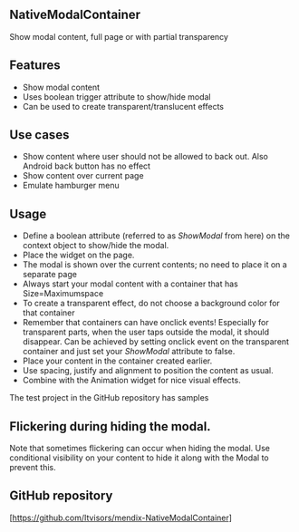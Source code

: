 ## NativeModalContainer
Show modal content, full page or with partial transparency 

## Features
- Show modal content
- Uses boolean trigger attribute to show/hide modal
- Can be used to create transparent/translucent effects

## Use cases
- Show content where user should not be allowed to back out. Also Android back button has no effect
- Show content over current page
- Emulate hamburger menu 

## Usage
- Define a boolean attribute (referred to as _ShowModal_ from here) on the context object to show/hide the modal.
- Place the widget on the page.
- The modal is shown over the current contents; no need to place it on a separate page
- Always start your modal content with a container that has Size=Maximumspace
- To create a transparent effect, do not choose a background color for that container
- Remember that containers can have onclick events! Especially for transparent parts, when the user taps outside the modal, it should disappear. Can be achieved by setting onclick event on the transparent container and just set your _ShowModal_ attribute to false.
- Place your content in the container created earlier.
- Use spacing, justify and alignment to position the content as usual.
- Combine with the Animation widget for nice visual effects.

The test project in the GitHub repository has samples

## Flickering during hiding the modal.

Note that sometimes flickering can occur when hiding the modal. Use conditional visibility on your content to hide it along with the Modal to prevent this.

## GitHub repository
[https://github.com/Itvisors/mendix-NativeModalContainer]

